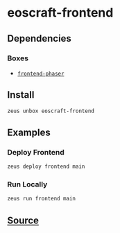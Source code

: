 
eoscraft-frontend
====================







## Dependencies
### Boxes
* [`frontend-phaser`](frontend-phaser.md)




## Install
```bash
zeus unbox eoscraft-frontend
```
## Examples
### Deploy Frontend
```bash
zeus deploy frontend main
```
### Run Locally
```bash
zeus run frontend main
```











## [Source](https://github.com/liquidapps-io/zeus-sdk/tree/master/boxes/groups/game/eoscraft-frontend)